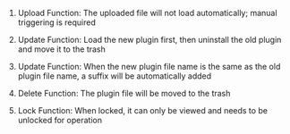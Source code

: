 1. Upload Function: The uploaded file will not load automatically; manual triggering is required

2. Update Function: Load the new plugin first, then uninstall the old plugin and move it to the trash

3. Update Function: When the new plugin file name is the same as the old plugin file name, a suffix will be automatically added

4. Delete Function: The plugin file will be moved to the trash

5. Lock Function: When locked, it can only be viewed and needs to be unlocked for operation